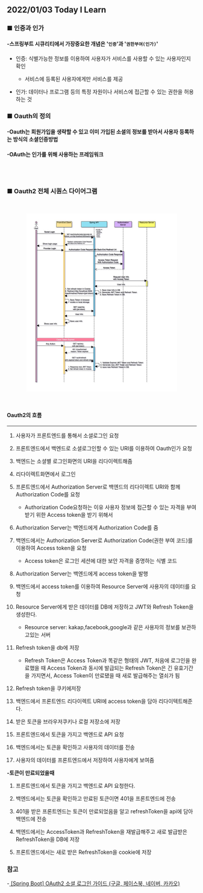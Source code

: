 ## **2022/01/03 Today I Learn**




### **■ 인증과 인가**
#### -스프링부트 시큐리티에서 가장중요한 개념은  '**`인증`**'과 '**`권한부여(인가)`**'
- 인증: 식별가능한 정보를 이용하여 사용자가 서비스를 사용할 수 있는 사용자인지 확인
    - 서비스에 등록된 사용자에게만 서비스를 제공

- 인가: 데이터나 프로그램 등의 특정 자원이나 서비스에 접근할 수 있는 권한을 허용하는 것

### **■ Oauth의 정의**
#### -Oauth는 회원가입을 생략할 수 있고 이미 가입된 소셜의 정보를 받아서 사용자 등록하는 방식의 소셜인증방법
#### -OAuth는 인가를 위해 사용하는 프레임워크

<br></br>

### ■ **Oauth2 전체 시퀀스 다이어그램**
<br/>
<p align="middle" >
  <img width="400px;" src="..\image\oauth2.jpg"/>
</p>
<br/>

#### **Oauth2의 흐름** 
<hr>

1. 사용자가 프론트엔드를 통해서 소셜로그인 요청

2. 프론트엔드에서 백엔드로 소셜로그인할 수 있는 URI를 이용하여 Oauth인가 요청

3. 백엔드는 소셜별 로그인화면의 URI을 리다이렉트해줌
4. 리다이렉트화면에서 로그인

5. 프론트엔드에서 Authorization Server로 백엔드의 리다이렉트 URI와 함께 Authorization Code를 요청
    - Authorization Code요청하는 이유 사용자 정보에 접근할 수 있는 자격을 부여받기 위한 Access token을 받기 위해서
6. Authorization Server는 백엔드에게 Authorization Code를 줌

7. 백엔드에서는 Authorization Server로 Authorization Code(권한 부여 코드)를 이용하여 Access token을 요청
    - Access token은 로그인 세션에 대한 보안 자격을 증명하는 식별 코드

8. Authorization Server는 백엔드에게 access token을 발행

9. 백엔드에서 access token를 이용하여 Resource Server에 사용자의 데이터를 요청

10. Resource Server에게 받은 데이터를 DB에 저장하고 JWT와 Refresh Token을 생성한다.
    - Resource server: kakap,facebook,google과 같은 사용자의 정보를 보관하고있는 서버
11. Refresh token을 db에 저장
    - Refresh Token은 Access Token과 똑같은 형태의 JWT, 처음에 로그인을 완료했을 때 Access Token과 동시에 발급되는 Refresh Token은 긴 유효기간을 가지면서, Access Token이 만료됐을 때 새로 발급해주는 열쇠가 됨

12. Refresh token을 쿠키에저장

13. 백엔드에서 프론트엔드 리다이렉트 URI에 access token을 담아 리다이텍트해준다.

14. 받은 토큰을 브라우저쿠키나 로컬 저장소에 저장

15. 프론트엔드에서 토큰을 가지고 백엔드로 API 요청

16. 백엔드에서는 토큰을 확인하고 사용자의 데이터를 전송

17. 사용자의 데이터를 프론트엔드에서 저장하여 사용자에게 보여줌

**-토큰이 만료되었을때**
1. 프론트엔드에서 토큰을 가지고 백엔드로 API 요청한다.

2. 백엔드에서는 토큰을 확인하고 만료된 토큰이면 401을 프론트엔드에 전송

3. 401을 받은 프론트엔드는 토큰이 만료되었음을 알고 refreshToken을 api에 담아 백엔드에 전송

4. 백엔드에서는 AccessToken과 RefreshToken을 재발급해주고 새로 발급받은 RefreshToken을 DB에 저장

5. 프론트엔드에서는 새로 받은 RefreshToken을 cookie에 저장



### **참고**
-<a href='https://deeplify.dev/back-end/spring/oauth2-social-login#%EC%A0%84%EC%B2%B4-%EC%8B%9C%ED%80%80%EC%8A%A4-%EB%8B%A4%EC%9D%B4%EC%96%B4%EA%B7%B8%EB%9E%A8'> [Spring Boot] OAuth2 소셜 로그인 가이드 (구글, 페이스북, 네이버, 카카오)</a>



